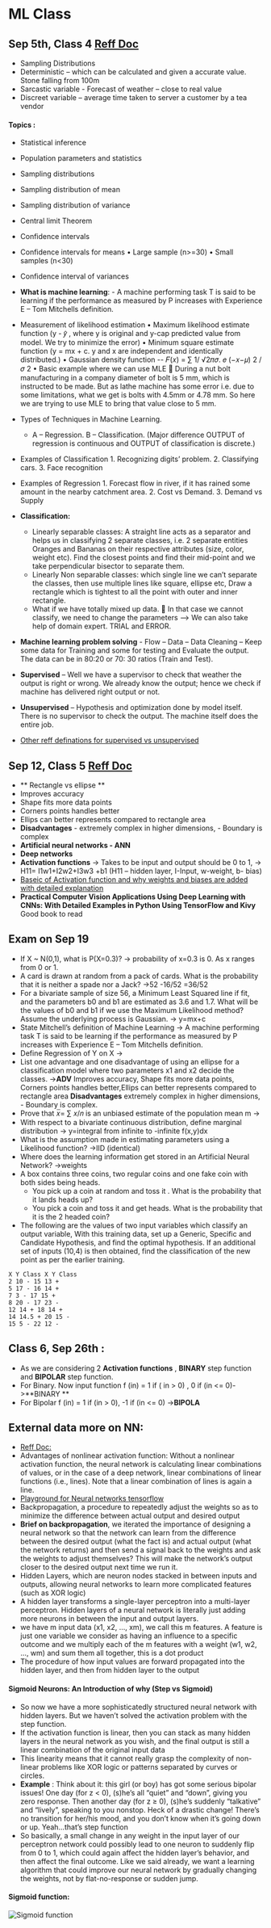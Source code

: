 # ML Class
## Sep 5th, Class 4 [Reff Doc](https://14653191105202215679.googlegroups.com/attach/ef565b999631/20200905_Class%204%20Notes_KaranPardeshi.pdf?part=0.1&view=1&vt=ANaJVrFgHaij7IGVoFsQp49fl15KGglwN4cF89zLwS3QbGbpkUAB9oCoL8mcgX_ji39Ay5glcDYhhtXz0EvipNhgeIXjEeRSPPVgrd-NvIZjR3JkhAheTAw)
- Sampling Distributions
-	Deterministic – which can be calculated and given a accurate value. Stone falling from 100m
-	Sarcastic variable - Forecast of weather – close to real value
-	Discreet variable – average time taken to server a customer by a tea vendor
#### Topics :
- Statistical inference
- Population parameters and statistics
- Sampling distributions
- Sampling distribution of mean
- Sampling distribution of variance
- Central limit Theorem
- Confidence intervals
- Confidence intervals for means
    •	Large sample (n>=30)
    •	Small samples (n<30)
- Confidence interval of variances 

-  **What is machine learning**: - A machine performing task T is said to be learning if the performance as measured by P increases with Experience E – Tom Mitchells definition.
- Measurement of likelihood estimation 
   • Maximum likelihood estimate function (y - 𝑦̂ , where y is original and y-cap predicted value from model. We try to minimize the error)
   • Minimum square estimate function (y = mx + c. y and x are independent and identically distributed.)
   • Gaussian density function -- 𝐹(𝑥) = ∑ 1/ √2𝜋𝜎. 𝑒 (−𝑥−𝜇) 2 /𝜎 2
   • Basic example where we can use MLE  During a nut bolt manufacturing in a company diameter of bolt is 5 mm, which is instructed to be made. But as lathe machine has some error i.e. due to some limitations, what we get is bolts with 4.5mm or 4.78 mm. So here we are trying to use MLE to bring that value close to 5 mm.
- Types of Techniques in Machine Learning. 
    *  A – Regression. B – Classification. (Major difference OUTPUT of regression is continuous and OUTPUT of classification is discrete.)
- Examples of Classification 1. Recognizing digits’ problem. 2. Classifying cars. 3. Face recognition
- Examples of Regression 1. Forecast flow in river, if it has rained some amount in the nearby catchment area. 2. Cost vs Demand. 3. Demand vs Supply
- **Classification:** 
  * Linearly separable classes: A straight line acts as a separator and helps us in classifying 2 separate classes, i.e. 2 separate entities Oranges and Bananas on their respective attributes (size, color, weight etc). Find the closest points and find their mid-point and we take perpendicular bisector to separate them.
  * Linearly Non separable classes: which single line we can’t separate the classes, then use multiple lines like square, ellipse etc, Draw a rectangle which is tightest to all the point with outer and inner rectangle.
  * What if we have totally mixed up data.  In that case we cannot classify, we need to change the parameters --> We can also take help of domain expert. TRIAL and ERROR.
- **Machine learning problem solving** - Flow – Data – Data Cleaning – Keep some data for Training and some for testing and Evaluate the output. The data can be in 80:20 or 70: 30 ratios (Train and Test).
- **Supervised** – Well we have a supervisor to check that weather the output is right or wrong. We already know the output; hence we check if machine has delivered right output or not.
- **Unsupervised** – Hypothesis and optimization done by model itself. There is no supervisor to check the output. The machine itself does the entire job.
- [Other reff definations for supervised vs unsupervised](https://github.com/vurachaitanya/ML_AI/blob/master/Define.md)


## Sep 12, Class 5 [Reff Doc](https://14653191105202215679.googlegroups.com/attach/1b6df9c5a144c/20200912_Neural%20Network%20Intro_GKS.pdf?part=0.1&view=1&vt=ANaJVrG8DWw4qPvZICK_3IE1NlJsUE57GUp3kg5v9QBLUlqRwAL00xk_yP_rFS4aNffghQOVDwrtYBlZaFf0_SZgTMNXlNE0LzqbTl0lhVE9FW6CoWtC-wk) 

- ** Rectangle vs ellipse **
- Improves accuracy
- Shape fits more data points
- Corners points handles better
- Ellips can better represents compared to rectangle area
- **Disadvantages** - extremely complex in higher dimensions, - Boundary is complex
- **Artificial neural networks - ANN**
- **Deep networks**
- **Activation functions** -> Takes to be input and output should be 0 to 1, ->	H11= I1w1+I2w2+I3w3 +b1 (H11 – hidden layer, I-Input, w-weight, b- bias) 
- [Baseic of Activation function and why weights and biases are added  with detailed explanation](https://www.kdnuggets.com/2020/11/building-complete-artificial-neural-network.html)
- **Practical Computer Vision Applications Using Deep Learning with CNNs: With Detailed Examples in Python Using TensorFlow and Kivy** Good book to read


## Exam on Sep 19
-	If X ~ N(0,1), what is P(X=0.3)? -> probability of x=0.3 is 0. As x ranges from 0 or 1.
-	A card is drawn at random from a pack of cards. What is the probability that it is neither a spade nor a Jack? ->52 -16/52 =36/52
-	For a bivariate sample of size 56, a Minimum Least Squared line if fit, and the parameters b0 and b1 are estimated as 3.6 and 1.7. What will be the values of b0 and b1 if we use the Maximum Likelihood method? Assume the underlying process is Gaussian.  -> y=mx+c
-	State Mitchell’s definition of Machine Learning -> A machine performing task T is said to be learning if the performance as measured by P increases with Experience E – Tom Mitchells definition.
-	Define Regression of Y on X -> 
-	List one advantage and one disadvantage of using an ellipse for a classification model where two parameters x1 and x2 decide the classes. ->**ADV** Improves accuracy, Shape fits more data points, Corners points handles better,Ellips can better represents compared to rectangle area **Disadvantages** extremely complex in higher dimensions, - Boundary is complex.
-	Prove that 𝑥̅= ∑ 𝑥/𝑛 is an unbiased estimate of the population mean m ->
-	With respect to a bivariate continuous distribution, define marginal distribution -> y=integral from infinite to -infinite f(x,y)dx
-	What is the assumption made in estimating parameters using a Likelihood function? ->IID (identical)
-	Where does the learning information get stored in an Artificial Neural Network? ->weights
- A box contains three coins, two regular coins and one fake coin with both sides being heads.
  * You pick up a coin at random and toss it . What is the probability that it lands heads up?
  * You pick a coin and toss it and get heads. What is the probability that it is the 2 headed coin?
-	The following are the values of two input variables which classify an output variable, With this training data, set up a Generic, Specific and Candidate Hypothesis, and find the optimal hypothesis. If an additional set of inputs (10,4) is then obtained, find the classification of the new point as per the earlier training.

```
X Y Class X Y Class
2 10 - 15 13 +
5 17 - 16 14 +
7 3 - 17 15 +
8 20 - 17 23 -
12 14 + 18 14 +
14 14.5 + 20 15 -
15 5 - 22 12 -
```

## Class 6, Sep 26th :
-	As we are considering 2 **Activation functions** , **BINARY** step function and **BIPOLAR** step function. 
-	For Binary. Now input function f (in) = 1 if ( in > 0) , 0 if (in <= 0)->**BINARY **
-	For Bipolar f (in) = 1 if (in > 0), -1 if (in <= 0) ->**BIPOLA**


## External data more on NN:
- [Reff Doc:](https://towardsdatascience.com/multi-layer-neural-networks-with-sigmoid-function-deep-learning-for-rookies-2-bf464f09eb7f)
- Advantages of nonlinear activation function: Without a nonlinear activation function, the neural network is calculating linear combinations of values, or in the case of a deep network, linear combinations of linear functions (i.e., lines). Note that a linear combination of lines is again a line. 
- [Playground for Neural networks tensorflow](http://playground.tensorflow.org/)
- Backpropagation, a procedure to repeatedly adjust the weights so as to minimize the difference between actual output and desired output
- **Brief on backpropagation**, we iterated the importance of designing a neural network so that the network can learn from the difference between the desired output (what the fact is) and actual output (what the network returns) and then send a signal back to the weights and ask the weights to adjust themselves? This will make the network’s output closer to the desired output next time we run it.
- Hidden Layers, which are neuron nodes stacked in between inputs and outputs, allowing neural networks to learn more complicated features (such as XOR logic)
- A hidden layer transforms a single-layer perceptron into a multi-layer perceptron. Hidden layers of a neural network is literally just adding more neurons in between the input and output layers.
- we have m input data (x1, x2, …, xm), we call this m features. A feature is just one variable we consider as having an influence to a specific outcome and we multiply each of the m features with a weight (w1, w2, …, wm) and sum them all together, this is a dot product
- The procedure of how input values are forward propagated into the hidden layer, and then from hidden layer to the output

#### Sigmoid Neurons: An Introduction of why (Step vs Sigmoid) 
- So now we have a more sophisticatedly structured neural network with hidden layers. But we haven’t solved the activation problem with the step function.
- If the activation function is linear, then you can stack as many hidden layers in the neural network as you wish, and the final output is still a linear combination of the original input data
- This linearity means that it cannot really grasp the complexity of non-linear problems like XOR logic or patterns separated by curves or circles.
- **Example** : Think about it: this girl (or boy) has got some serious bipolar issues! One day (for z < 0), (s)he’s all “quiet” and “down”, giving you zero response. Then another day (for z ≥ 0), (s)he’s suddenly “talkative” and “lively”, speaking to you nonstop. Heck of a drastic change! There’s no transition for her/his mood, and you don’t know when it’s going down or up. Yeah…that’s step function
- So basically, a small change in any weight in the input layer of our perceptron network could possibly lead to one neuron to suddenly flip from 0 to 1, which could again affect the hidden layer’s behavior, and then affect the final outcome. Like we said already, we want a learning algorithm that could improve our neural network by gradually changing the weights, not by flat-no-response or sudden jump.
#### Sigmoid function: 
![Sigmoid function](https://miro.medium.com/max/1050/1*TdlBJnoH3GcKwAIFv1ASxg.jpeg)
